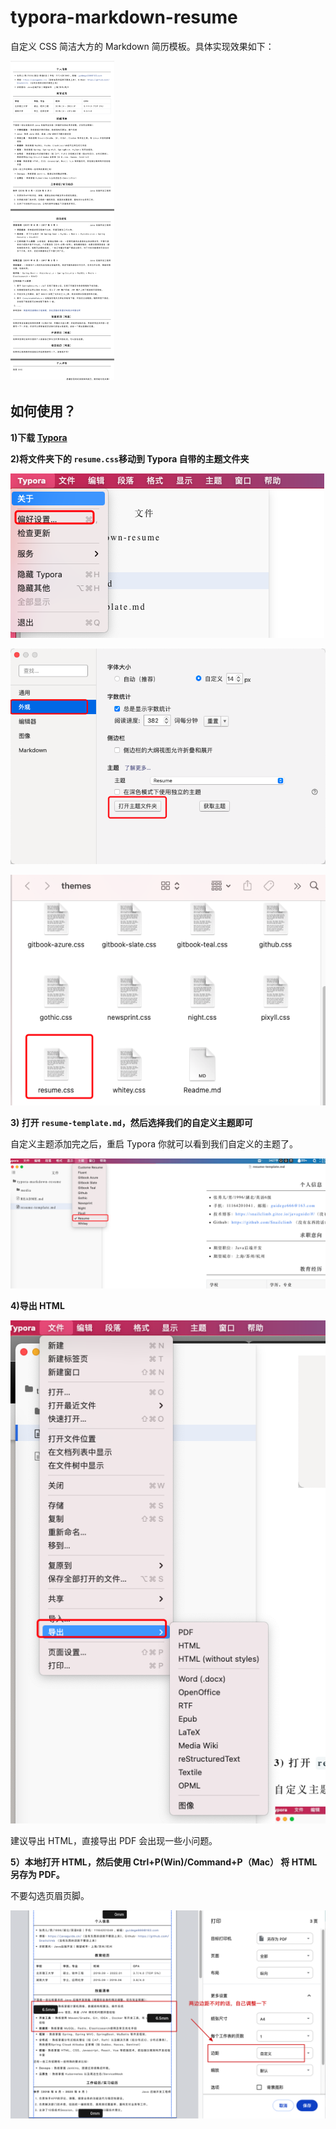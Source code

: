 # typora-markdown-resume

自定义 CSS 简洁大方的 Markdown 简历模板。具体实现效果如下：

<img src="./media/overview.png" style="zoom:50%;" />

## 如何使用？

**1)下载 [Typora](https://typora.io/)**

**2)将文件夹下的 `resume.css`移动到 Typora 自带的主题文件夹**

![](./media/resume-template-setting-1.png)

![](./media/resume-template-setting-2.png)

![](./media/resume-template-setting-3.png)

**3) 打开 `resume-template.md`，然后选择我们的自定义主题即可**

自定义主题添加完之后，重启 Typora 你就可以看到我们自定义的主题了。

![](./media/custome-resume-theme.png)

**4)导出 HTML**

![](./media/resume-template-setting-4.png)

建议导出 HTML，直接导出 PDF 会出现一些小问题。

**5）本地打开 HTML，然后使用 Ctrl+P(Win)/Command+P（Mac） 将 HTML 另存为 PDF。**

不要勾选页眉页脚。

![](media/resume-template-setting-5.png)
